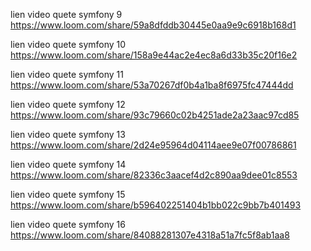 lien video quete symfony 9 
https://www.loom.com/share/59a8dfddb30445e0aa9e9c6918b168d1

lien video quete symfony 10
https://www.loom.com/share/158a9e44ac2e4ec8a6d33b35c20f16e2

lien video quete symfony 11
https://www.loom.com/share/53a70267df0b4a1ba8f6975fc47444dd

lien video quete symfony 12
https://www.loom.com/share/93c79660c02b4251ade2a23aac97cd85

lien video quete symfony 13
https://www.loom.com/share/2d24e95964d04114aee9e07f00786861

lien video quete symfony 14
https://www.loom.com/share/82336c3aacef4d2c890aa9dee01c8553

lien video quete symfony 15
https://www.loom.com/share/b596402251404b1bb022c9bb7b401493

lien video quete symfony 16
https://www.loom.com/share/84088281307e4318a51a7fc5f8ab1aa8
